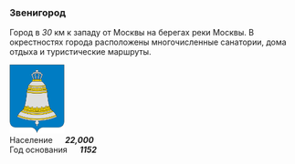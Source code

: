 <!--2021-10-31 00:30:04-->
### Звенигород
Город в *30* км к западу от Москвы на берегах реки Москвы.
В окрестностях города расположены многочисленные санатории, дома отдыха и туристические маршруты.

<img src="./Zvenigorod.png" width="96px"><br>
Население &emsp; ***22,000*** &emsp;<br>
Год&nbsp;основания &emsp; ***1152***